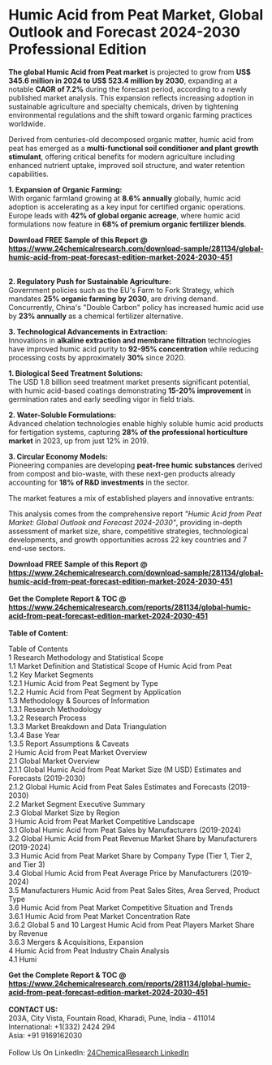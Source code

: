 <h1>Humic Acid from Peat Market, Global Outlook and Forecast 2024-2030 Professional Edition</h1><p><strong>The global Humic Acid from Peat market</strong> is projected to grow from <strong>US$ 345.6 million in 2024 to US$ 523.4 million by 2030</strong>, expanding at a notable <strong>CAGR of 7.2%</strong> during the forecast period, according to a newly published market analysis. This expansion reflects increasing adoption in sustainable agriculture and specialty chemicals, driven by tightening environmental regulations and the shift toward organic farming practices worldwide.</p><p>Derived from centuries-old decomposed organic matter, humic acid from peat has emerged as a <strong>multi-functional soil conditioner and plant growth stimulant</strong>, offering critical benefits for modern agriculture including enhanced nutrient uptake, improved soil structure, and water retention capabilities.</p><p><strong>1. Expansion of Organic Farming:</strong><br>
With organic farmland growing at <strong>8.6% annually</strong> globally, humic acid adoption is accelerating as a key input for certified organic operations. Europe leads with <strong>42% of global organic acreage</strong>, where humic acid formulations now feature in <strong>68% of premium organic fertilizer blends</strong>.</p><div><b>Download FREE Sample of this Report @ 
            <a href="https://www.24chemicalresearch.com/download-sample/281134/global-humic-acid-from-peat-forecast-edition-market-2024-2030-451">
            https://www.24chemicalresearch.com/download-sample/281134/global-humic-acid-from-peat-forecast-edition-market-2024-2030-451</a></b></div><br><p><strong>2. Regulatory Push for Sustainable Agriculture:</strong><br>
Government policies such as the EU's Farm to Fork Strategy, which mandates <strong>25% organic farming by 2030</strong>, are driving demand. Concurrently, China's "Double Carbon" policy has increased humic acid use by <strong>23% annually</strong> as a chemical fertilizer alternative.</p><p><strong>3. Technological Advancements in Extraction:</strong><br>
Innovations in <strong>alkaline extraction and membrane filtration</strong> technologies have improved humic acid purity to <strong>92-95% concentration</strong> while reducing processing costs by approximately <strong>30%</strong> since 2020.</p><p><strong>1. Biological Seed Treatment Solutions:</strong><br>
The USD 1.8 billion seed treatment market presents significant potential, with humic acid-based coatings demonstrating <strong>15-20% improvement</strong> in germination rates and early seedling vigor in field trials.</p><p><strong>2. Water-Soluble Formulations:</strong><br>
Advanced chelation technologies enable highly soluble humic acid products for fertigation systems, capturing <strong>28% of the professional horticulture market</strong> in 2023, up from just 12% in 2019.</p><p><strong>3. Circular Economy Models:</strong><br>
Pioneering companies are developing <strong>peat-free humic substances</strong> derived from compost and bio-waste, with these next-gen products already accounting for <strong>18% of R&amp;D investments</strong> in the sector.</p><p>The market features a mix of established players and innovative entrants:</p><p>This analysis comes from the comprehensive report <em>"Humic Acid from Peat Market: Global Outlook and Forecast 2024-2030"</em>, providing in-depth assessment of market size, share, competitive strategies, technological developments, and growth opportunities across 22 key countries and 7 end-use sectors.</p><div><b>Download FREE Sample of this Report @ 
            <a href="https://www.24chemicalresearch.com/download-sample/281134/global-humic-acid-from-peat-forecast-edition-market-2024-2030-451">
            https://www.24chemicalresearch.com/download-sample/281134/global-humic-acid-from-peat-forecast-edition-market-2024-2030-451</a></b></div><br><div><b>Get the Complete Report & TOC @ 
            <a href="https://www.24chemicalresearch.com/reports/281134/global-humic-acid-from-peat-forecast-edition-market-2024-2030-451">
            https://www.24chemicalresearch.com/reports/281134/global-humic-acid-from-peat-forecast-edition-market-2024-2030-451</a></b></div><br>
            <b>Table of Content:</b><p>Table of Contents<br />
 1 Research Methodology and Statistical Scope<br />
 1.1 Market Definition and Statistical Scope of Humic Acid from Peat<br />
 1.2 Key Market Segments<br />
 1.2.1 Humic Acid from Peat Segment by Type<br />
 1.2.2 Humic Acid from Peat Segment by Application<br />
 1.3 Methodology & Sources of Information<br />
 1.3.1 Research Methodology<br />
 1.3.2 Research Process<br />
 1.3.3 Market Breakdown and Data Triangulation<br />
 1.3.4 Base Year<br />
 1.3.5 Report Assumptions & Caveats<br />
 2 Humic Acid from Peat Market Overview<br />
 2.1 Global Market Overview<br />
 2.1.1 Global Humic Acid from Peat Market Size (M USD) Estimates and Forecasts (2019-2030)<br />
 2.1.2 Global Humic Acid from Peat Sales Estimates and Forecasts (2019-2030)<br />
 2.2 Market Segment Executive Summary<br />
 2.3 Global Market Size by Region<br />
 3 Humic Acid from Peat Market Competitive Landscape<br />
 3.1 Global Humic Acid from Peat Sales by Manufacturers (2019-2024)<br />
 3.2 Global Humic Acid from Peat Revenue Market Share by Manufacturers (2019-2024)<br />
 3.3 Humic Acid from Peat Market Share by Company Type (Tier 1, Tier 2, and Tier 3)<br />
 3.4 Global Humic Acid from Peat Average Price by Manufacturers (2019-2024)<br />
 3.5 Manufacturers Humic Acid from Peat Sales Sites, Area Served, Product Type<br />
 3.6 Humic Acid from Peat Market Competitive Situation and Trends<br />
 3.6.1 Humic Acid from Peat Market Concentration Rate<br />
 3.6.2 Global 5 and 10 Largest Humic Acid from Peat Players Market Share by Revenue<br />
 3.6.3 Mergers & Acquisitions, Expansion<br />
 4 Humic Acid from Peat Industry Chain Analysis<br />
 4.1 Humi</p><div><b>Get the Complete Report & TOC @ 
            <a href="https://www.24chemicalresearch.com/reports/281134/global-humic-acid-from-peat-forecast-edition-market-2024-2030-451">
            https://www.24chemicalresearch.com/reports/281134/global-humic-acid-from-peat-forecast-edition-market-2024-2030-451</a></b></div><br><b>CONTACT US:</b><br>
            203A, City Vista, Fountain Road, Kharadi, Pune, India - 411014<br>
            International: +1(332) 2424 294<br>
            Asia: +91 9169162030 <br><br>
            Follow Us On LinkedIn: <a href="https://www.linkedin.com/company/24chemicalresearch/">24ChemicalResearch LinkedIn</a>